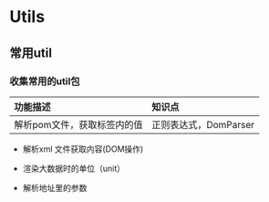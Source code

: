 # Utils
## 常用util
### 收集常用的util包
|功能描述|知识点|
|:---|:---|
|解析pom文件，获取标签内的值|正则表达式，DomParser|

* 解析xml 文件获取内容(DOM操作)

* 渲染大数据时的单位（unit）

* 解析地址里的参数

